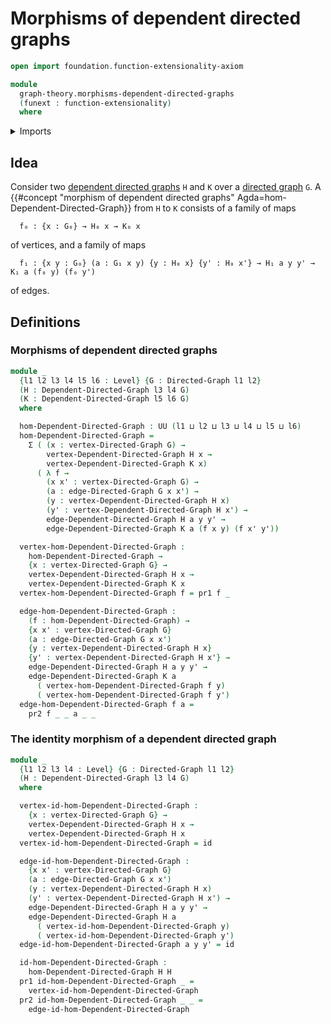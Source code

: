 # Morphisms of dependent directed graphs

```agda
open import foundation.function-extensionality-axiom

module
  graph-theory.morphisms-dependent-directed-graphs
  (funext : function-extensionality)
  where
```

<details><summary>Imports</summary>

```agda
open import foundation.dependent-pair-types
open import foundation.function-types funext
open import foundation.universe-levels

open import graph-theory.dependent-directed-graphs funext
open import graph-theory.directed-graphs funext
```

</details>

## Idea

Consider two
[dependent directed graphs](graph-theory.dependent-directed-graphs.md) `H` and
`K` over a [directed graph](graph-theory.directed-graphs.md) `G`. A
{{#concept "morphism of dependent directed graphs" Agda=hom-Dependent-Directed-Graph}}
from `H` to `K` consists of a family of maps

```text
  f₀ : {x : G₀} → H₀ x → K₀ x
```

of vertices, and a family of maps

```text
  f₁ : {x y : G₀} (a : G₁ x y) {y : H₀ x} {y' : H₀ x'} → H₁ a y y' → K₁ a (f₀ y) (f₀ y')
```

of edges.

## Definitions

### Morphisms of dependent directed graphs

```agda
module _
  {l1 l2 l3 l4 l5 l6 : Level} {G : Directed-Graph l1 l2}
  (H : Dependent-Directed-Graph l3 l4 G)
  (K : Dependent-Directed-Graph l5 l6 G)
  where

  hom-Dependent-Directed-Graph : UU (l1 ⊔ l2 ⊔ l3 ⊔ l4 ⊔ l5 ⊔ l6)
  hom-Dependent-Directed-Graph =
    Σ ( (x : vertex-Directed-Graph G) →
        vertex-Dependent-Directed-Graph H x →
        vertex-Dependent-Directed-Graph K x)
      ( λ f →
        (x x' : vertex-Directed-Graph G) →
        (a : edge-Directed-Graph G x x') →
        (y : vertex-Dependent-Directed-Graph H x)
        (y' : vertex-Dependent-Directed-Graph H x') →
        edge-Dependent-Directed-Graph H a y y' →
        edge-Dependent-Directed-Graph K a (f x y) (f x' y'))

  vertex-hom-Dependent-Directed-Graph :
    hom-Dependent-Directed-Graph →
    {x : vertex-Directed-Graph G} →
    vertex-Dependent-Directed-Graph H x →
    vertex-Dependent-Directed-Graph K x
  vertex-hom-Dependent-Directed-Graph f = pr1 f _

  edge-hom-Dependent-Directed-Graph :
    (f : hom-Dependent-Directed-Graph) →
    {x x' : vertex-Directed-Graph G}
    (a : edge-Directed-Graph G x x')
    {y : vertex-Dependent-Directed-Graph H x}
    {y' : vertex-Dependent-Directed-Graph H x'} →
    edge-Dependent-Directed-Graph H a y y' →
    edge-Dependent-Directed-Graph K a
      ( vertex-hom-Dependent-Directed-Graph f y)
      ( vertex-hom-Dependent-Directed-Graph f y')
  edge-hom-Dependent-Directed-Graph f a =
    pr2 f _ _ a _ _
```

### The identity morphism of a dependent directed graph

```agda
module _
  {l1 l2 l3 l4 : Level} {G : Directed-Graph l1 l2}
  (H : Dependent-Directed-Graph l3 l4 G)
  where

  vertex-id-hom-Dependent-Directed-Graph :
    {x : vertex-Directed-Graph G} →
    vertex-Dependent-Directed-Graph H x →
    vertex-Dependent-Directed-Graph H x
  vertex-id-hom-Dependent-Directed-Graph = id

  edge-id-hom-Dependent-Directed-Graph :
    {x x' : vertex-Directed-Graph G}
    (a : edge-Directed-Graph G x x')
    (y : vertex-Dependent-Directed-Graph H x)
    (y' : vertex-Dependent-Directed-Graph H x') →
    edge-Dependent-Directed-Graph H a y y' →
    edge-Dependent-Directed-Graph H a
      ( vertex-id-hom-Dependent-Directed-Graph y)
      ( vertex-id-hom-Dependent-Directed-Graph y')
  edge-id-hom-Dependent-Directed-Graph a y y' = id

  id-hom-Dependent-Directed-Graph :
    hom-Dependent-Directed-Graph H H
  pr1 id-hom-Dependent-Directed-Graph _ =
    vertex-id-hom-Dependent-Directed-Graph
  pr2 id-hom-Dependent-Directed-Graph _ _ =
    edge-id-hom-Dependent-Directed-Graph
```
